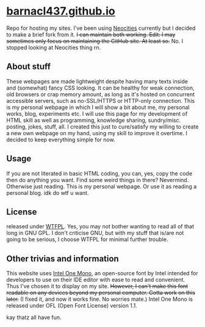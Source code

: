 # [barnacl437.github.io](https://barnacl437.github.io)
Repo for hosting my sites. I've been using [Neocities](https://neocities.org) currently but I decided to make a brief fork from it. ~~I can maintain both working.
Edit: I may sometimes only focus on maintaining the GitHub site. At least so.~~ No. I stopped looking at Neocities thing rn.

## About stuff 
These webpages are made lightweight despite having many texts inside and (somewhat) fancy CSS looking. It can be healthy for weak connection, old browsers or crap memory amount, as long as it's hosted on concurrent accessible servers, such as no-SSL/HTTPS or HTTP-only connection.
This is my personal webpage in which I will show a bit about me, my personal works, blog, experiments etc. I will use this page for my development of HTML skill as well as programming, knowledge sharing, sundry/misc. posting, jokes, stuff, all.
I created this just to cure/satisfy my willing to create a new own webpage on my hand, using my skill to improve it overtime. I decided to keep everything simple for now.

## Usage
If you are not literated in basic HTML coding, you can, yes, copy the code then do anything you want. Find some weird things in there? Nevermind. Otherwise just reading. This is my personal webpage. Or use it as reading a personal blog. idk do wtf u want.

## License
released under [WTFPL](https://en.wikipedia.org/wiki/WTFPL). Yes, you may not bother wanting to read all of that long in GNU GPL. I don't criticise GNU, but with my stuff that is/are not going to be serious, I choose WTFPL for minimal further trouble.

## Other trivias and information
This website uses [Intel One Mono](https://github.com/intel/intel-one-mono), an open-source font by Intel intended for developers to use on their IDE editor with ease to read and convenient. Thus I've chosen it to display on my site. ~~However, I can't make this font readable on any devices beyond my personal computer. Gotta work on this later.~~ (I fixed it, and now it works fine. No worries mate.)
Intel One Mono is released under OFL (Open Font License) version 1.1.

kay thatz all have fun.
